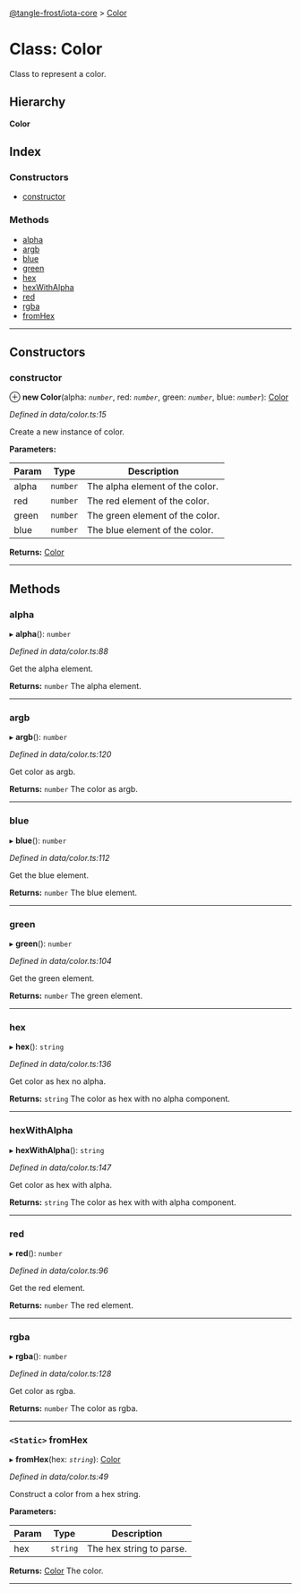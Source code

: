 [@tangle-frost/iota-core](../README.md) > [Color](../classes/color.md)

# Class: Color

Class to represent a color.

## Hierarchy

**Color**

## Index

### Constructors

* [constructor](color.md#constructor)

### Methods

* [alpha](color.md#alpha)
* [argb](color.md#argb)
* [blue](color.md#blue)
* [green](color.md#green)
* [hex](color.md#hex)
* [hexWithAlpha](color.md#hexwithalpha)
* [red](color.md#red)
* [rgba](color.md#rgba)
* [fromHex](color.md#fromhex)

---

## Constructors

<a id="constructor"></a>

###  constructor

⊕ **new Color**(alpha: *`number`*, red: *`number`*, green: *`number`*, blue: *`number`*): [Color](color.md)

*Defined in data/color.ts:15*

Create a new instance of color.

**Parameters:**

| Param | Type | Description |
| ------ | ------ | ------ |
| alpha | `number` |  The alpha element of the color. |
| red | `number` |  The red element of the color. |
| green | `number` |  The green element of the color. |
| blue | `number` |  The blue element of the color. |

**Returns:** [Color](color.md)

___

## Methods

<a id="alpha"></a>

###  alpha

▸ **alpha**(): `number`

*Defined in data/color.ts:88*

Get the alpha element.

**Returns:** `number`
The alpha element.

___
<a id="argb"></a>

###  argb

▸ **argb**(): `number`

*Defined in data/color.ts:120*

Get color as argb.

**Returns:** `number`
The color as argb.

___
<a id="blue"></a>

###  blue

▸ **blue**(): `number`

*Defined in data/color.ts:112*

Get the blue element.

**Returns:** `number`
The blue element.

___
<a id="green"></a>

###  green

▸ **green**(): `number`

*Defined in data/color.ts:104*

Get the green element.

**Returns:** `number`
The green element.

___
<a id="hex"></a>

###  hex

▸ **hex**(): `string`

*Defined in data/color.ts:136*

Get color as hex no alpha.

**Returns:** `string`
The color as hex with no alpha component.

___
<a id="hexwithalpha"></a>

###  hexWithAlpha

▸ **hexWithAlpha**(): `string`

*Defined in data/color.ts:147*

Get color as hex with alpha.

**Returns:** `string`
The color as hex with with alpha component.

___
<a id="red"></a>

###  red

▸ **red**(): `number`

*Defined in data/color.ts:96*

Get the red element.

**Returns:** `number`
The red element.

___
<a id="rgba"></a>

###  rgba

▸ **rgba**(): `number`

*Defined in data/color.ts:128*

Get color as rgba.

**Returns:** `number`
The color as rgba.

___
<a id="fromhex"></a>

### `<Static>` fromHex

▸ **fromHex**(hex: *`string`*): [Color](color.md)

*Defined in data/color.ts:49*

Construct a color from a hex string.

**Parameters:**

| Param | Type | Description |
| ------ | ------ | ------ |
| hex | `string` |  The hex string to parse. |

**Returns:** [Color](color.md)
The color.

___

